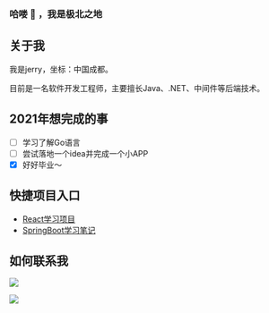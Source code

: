 ### 哈喽 👋 ，我是极北之地

## 关于我

我是jerry，坐标：中国成都。

目前是一名软件开发工程师，主要擅长Java、.NET、中间件等后端技术。

## 2021年想完成的事

- [ ] 学习了解Go语言
- [ ] 尝试落地一个idea并完成一个小APP
- [X] 好好毕业～

## 快捷项目入口

* [React学习项目](https://github.com/jianjustin/react-app)
* [SpringBoot学习笔记](https://github.com/jianjustin/spring-framework-learning-guide)

## 如何联系我

[![](https://img.shields.io/badge/QQ-717266257-blue)]()

[![](https://img.shields.io/badge/Email-jerry.jian.chen%40outlook.com-lightgrey)]()
